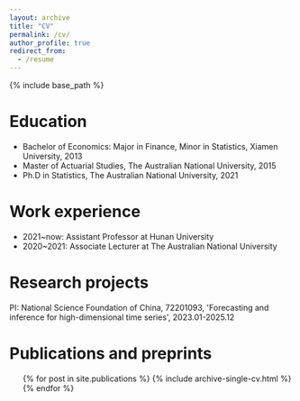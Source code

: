 ```yaml
---
layout: archive
title: "CV"
permalink: /cv/
author_profile: true
redirect_from:
  - /resume
---
```


{% include base_path %}

Education
======
* Bachelor of Economics: Major in Finance, Minor in Statistics, Xiamen University, 2013
* Master of Actuarial Studies, The Australian National University, 2015
* Ph.D in Statistics, The Australian National University, 2021

Work experience
======
* 2021~now: Assistant Professor at Hunan University
* 2020~2021: Associate Lecturer at The Australian National University

Research projects
======
PI: National Science Foundation of China, 72201093, 'Forecasting and inference for high-dimensional time series', 2023.01-2025.12

Publications and preprints
======
  <ul>{% for post in site.publications %}
    {% include archive-single-cv.html %}
  {% endfor %}</ul>
  
  
